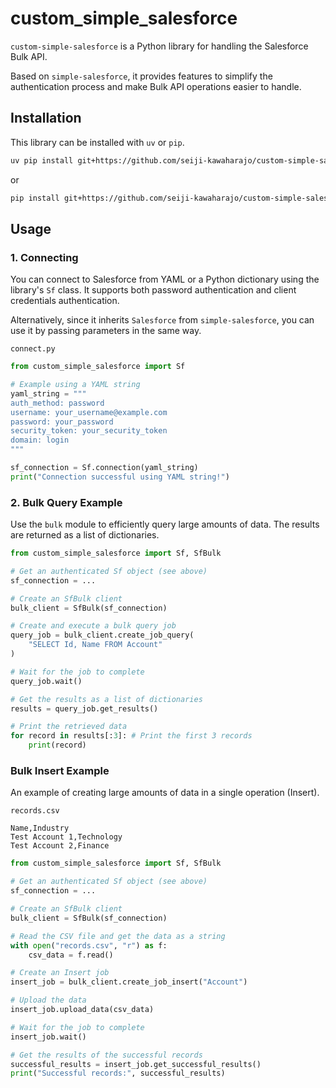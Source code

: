 # custom_simple_salesforce

`custom-simple-salesforce` is a Python library for handling the Salesforce Bulk API.

Based on `simple-salesforce`, it provides features to simplify the authentication process and make Bulk API operations easier to handle.

## Installation

This library can be installed with `uv` or `pip`.

```bash
uv pip install git+https://github.com/seiji-kawaharajo/custom-simple-salesforce.git
```

or

```bash
pip install git+https://github.com/seiji-kawaharajo/custom-simple-salesforce.git
```

## Usage

### 1. Connecting

You can connect to Salesforce from YAML or a Python dictionary using the library's `Sf` class. It supports both password authentication and client credentials authentication.

Alternatively, since it inherits `Salesforce` from `simple-salesforce`, you can use it by passing parameters in the same way.

`connect.py`
```py
from custom_simple_salesforce import Sf

# Example using a YAML string
yaml_string = """
auth_method: password
username: your_username@example.com
password: your_password
security_token: your_security_token
domain: login
"""

sf_connection = Sf.connection(yaml_string)
print("Connection successful using YAML string!")
```

### 2. Bulk Query Example

Use the `bulk` module to efficiently query large amounts of data. The results are returned as a list of dictionaries.

```py
from custom_simple_salesforce import Sf, SfBulk

# Get an authenticated Sf object (see above)
sf_connection = ...

# Create an SfBulk client
bulk_client = SfBulk(sf_connection)

# Create and execute a bulk query job
query_job = bulk_client.create_job_query(
    "SELECT Id, Name FROM Account"
)

# Wait for the job to complete
query_job.wait()

# Get the results as a list of dictionaries
results = query_job.get_results()

# Print the retrieved data
for record in results[:3]: # Print the first 3 records
    print(record)
```

### Bulk Insert Example

An example of creating large amounts of data in a single operation (Insert).

`records.csv`

```
Name,Industry
Test Account 1,Technology
Test Account 2,Finance
```

```py
from custom_simple_salesforce import Sf, SfBulk

# Get an authenticated Sf object (see above)
sf_connection = ...

# Create an SfBulk client
bulk_client = SfBulk(sf_connection)

# Read the CSV file and get the data as a string
with open("records.csv", "r") as f:
    csv_data = f.read()

# Create an Insert job
insert_job = bulk_client.create_job_insert("Account")

# Upload the data
insert_job.upload_data(csv_data)

# Wait for the job to complete
insert_job.wait()

# Get the results of the successful records
successful_results = insert_job.get_successful_results()
print("Successful records:", successful_results)
```
